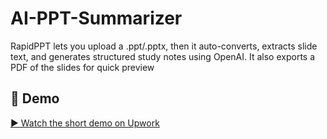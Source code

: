 # AI-PPT-Summarizer
RapidPPT lets you upload a .ppt/.pptx, then it auto-converts, extracts slide text, and generates structured study notes using OpenAI. It also exports a PDF of the slides for quick preview

## 🎥 Demo

[▶️ Watch the short demo on Upwork](https://www.upwork.com/freelancers/~017ec1439afa4fc1bb?p=1963134945802731520)

